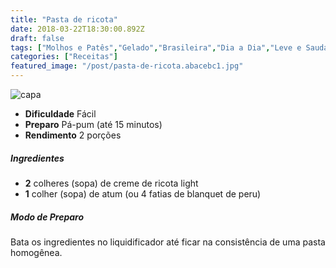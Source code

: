 ```yaml
---
title: "Pasta de ricota"
date: 2018-03-22T18:30:00.892Z
draft: false
tags: ["Molhos e Patês","Gelado","Brasileira","Dia a Dia","Leve e Saudável","Alimentação saudável","receita saudável"]
categories: ["Receitas"]
featured_image: "/post/pasta-de-ricota.abacebc1.jpg"
---
```


![capa](/post/pasta-de-ricota.abacebc1.jpg)

*   **Dificuldade** Fácil
*   **Preparo** Pá-pum (até 15 minutos)
*   **Rendimento** 2 porções

##### Ingredientes

*   **2** colheres (sopa) de creme de ricota light
*   **1** colher (sopa) de atum (ou 4 fatias de blanquet de peru)

##### Modo de Preparo

Bata os ingredientes no liquidificador até ficar na consistência de uma pasta homogênea.
